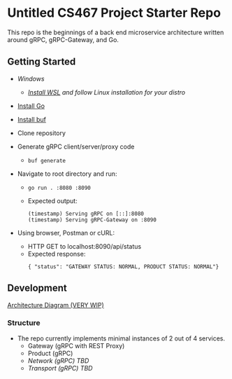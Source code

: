 # Untitled CS467 Project Starter Repo

This repo is the beginnings of a back end microservice architecture written around gRPC, gRPC-Gateway, and Go. 

## Getting Started
- *Windows*
    - *[Install WSL](https://docs.microsoft.com/en-us/windows/wsl/install-win10) and follow Linux installation for your distro*

- [Install Go](https://golang.org/doc/install)

- [Install buf](https://docs.buf.build/installation/) 

- Clone repository

- Generate gRPC client/server/proxy code 
    - `buf generate`

- Navigate to root directory and run:
    - `go run . :8080 :8090`
    - Expected output: 

        ```
        (timestamp) Serving gRPC on [::]:8080
        (timestamp) Serving gRPC-Gateway on :8090
        ```
- Using browser, Postman or cURL:
    - HTTP GET to localhost:8090/api/status
    - Expected response:
        ```
        { "status": "GATEWAY STATUS: NORMAL, PRODUCT STATUS: NORMAL"}
        ```

## Development

[Architecture Diagram (VERY WIP)](https://lucid.app/lucidchart/invitations/accept/inv_0a8665be-2794-4854-8e4a-c162c88fc41e?viewport_loc=-291%2C-20%2C2718%2C1354%2C0_0)

### Structure
- The repo currently implements minimal instances of 2 out of 4 services.
    - Gateway (gRPC with REST Proxy)
    - Product (gRPC)
    - *Network (gRPC) TBD* 
    - *Transport (gRPC) TBD*

    

